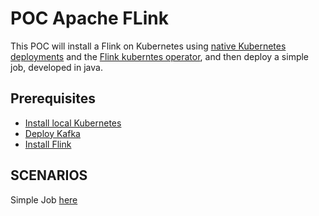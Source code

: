 # POC Apache FLink

This POC will install a Flink on Kubernetes using 
[native Kubernetes deployments](https://nightlies.apache.org/flink/flink-docs-master/docs/deployment/resource-providers/native_kubernetes/)
and the [Flink kuberntes operator](https://nightlies.apache.org/flink/flink-kubernetes-operator-docs-main/docs/concepts/overview/), 
and then deploy a simple job, developed in java.

## Prerequisites

* [Install local Kubernetes](doc/00_SETUP_LOCAL_K8S.md)
* [Deploy Kafka](doc/01_DEPLOY_KAFKA.md)
* [Install Flink](doc/01_DEPLOY_KAFKA.md)

## SCENARIOS

Simple Job [here](simple-flink-job/README.md)

